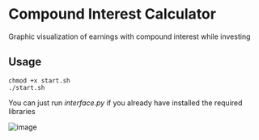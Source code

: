 # Compound Interest Calculator

Graphic visualization of earnings with compound interest while investing

## Usage
```
chmod +x start.sh
./start.sh
```

You can just run *interface.py* if you already have installed the required libraries


![image](https://user-images.githubusercontent.com/78546581/207920967-6efb46ab-1676-4a61-a8b9-cc9fe216836a.png)
